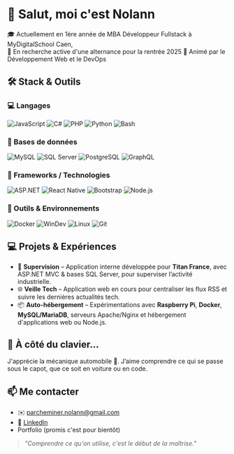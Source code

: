 # 👋 Salut, moi c'est Nolann

🎓 Actuellement en 1ère année de MBA Développeur Fullstack à MyDigitalSchool Caen,  
💼 En recherche active d'une alternance pour la rentrée 2025
🔧 Animé par le Développement Web et le DevOps

## 🛠️ Stack & Outils

### 💻 Langages

 ![JavaScript](https://img.shields.io/badge/-JavaScript-F7DF1E?style=flat&logo=javascript&logoColor=black) ![C#](https://img.shields.io/badge/-C%23-239120?style=flat&logo=c-sharp&logoColor=white) ![PHP](https://img.shields.io/badge/-PHP-777BB4?style=flat&logo=php&logoColor=white) ![Python](https://img.shields.io/badge/-Python-3776AB?style=flat&logo=python&logoColor=white)  ![Bash](https://img.shields.io/badge/-Bash-4EAA25?style=flat&logo=gnu-bash&logoColor=white) 

### 💽 Bases de données

![MySQL](https://img.shields.io/badge/-MySQL-4479A1?style=flat&logo=mysql&logoColor=white) ![SQL Server](https://img.shields.io/badge/-SQL%20Server-CC2927?style=flat&logo=microsoft-sql-server&logoColor=white) ![PostgreSQL](https://img.shields.io/badge/-PostgreSQL-336791?style=flat&logo=postgresql&logoColor=white) ![GraphQL](https://img.shields.io/badge/GraphQl-E10098?style=flat&logo=graphql&logoColor=white)
 
### 🚀 Frameworks / Technologies

![ASP.NET](https://img.shields.io/badge/-ASP.NET-512BD4?style=flat&logo=dotnet&logoColor=white) ![React Native](https://img.shields.io/badge/-React%20Native-61DAFB?style=flat&logo=react&logoColor=black) ![Bootstrap](https://img.shields.io/badge/-Bootstrap-7952B3?style=flat&logo=bootstrap&logoColor=white) ![Node.js](https://img.shields.io/badge/-Node.js-339933?style=flat&logo=node.js&logoColor=white)

### 🧰 Outils & Environnements

![Docker](https://img.shields.io/badge/-Docker-2496ED?style=flat&logo=docker&logoColor=white) ![WinDev](https://img.shields.io/badge/-WinDev-FF9900?style=flat) ![Linux](https://img.shields.io/badge/-Linux-FCC624?style=flat&logo=linux&logoColor=black) ![Git](https://img.shields.io/badge/-Git-F05032?style=flat&logo=git&logoColor=white)


## 💻 Projets & Expériences

- 🎯 **Supervision** – Application interne développée pour **Titan France**, avec ASP.NET MVC & bases SQL Server, pour superviser l’activité industrielle.
- 🌐 **Veille Tech** – Application web en cours pour centraliser les flux RSS et suivre les dernières actualités tech.
- 📦 **Auto-hébergement** – Expérimentations avec **Raspberry Pi**, **Docker**, **MySQL/MariaDB**, serveurs Apache/Nginx et hébergement d'applications web ou Node.js.

## 🚗 À côté du clavier...

J'apprécie la mécanique automobile 🧰. J’aime comprendre ce qui se passe sous le capot, que ce soit en voiture ou en code.  

## 📫 Me contacter

- ✉️ [parcheminer.nolann@gmail.com](parcheminer.nolann@gmail.com)
- 💼 [LinkedIn](https://www.linkedin.com/in/nolann-parcheminer/)
- Portfolio (promis c'est pour bientôt)


> *"Comprendre ce qu'on utilise, c'est le début de la maîtrise."*
